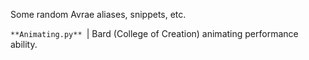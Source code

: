 Some random Avrae aliases, snippets, etc.

`**Animating.py** `| Bard (College of Creation) animating performance ability.
